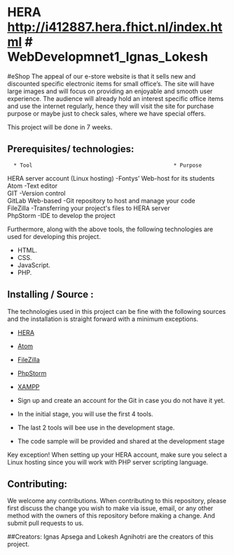 ﻿# HERA http://i412887.hera.fhict.nl/index.html # WebDevelopmnet1_Ignas_Lokesh

#eShop
The appeal of our e-store website is that it sells new and discounted specific electronic items for small office’s. The site will have large images and will focus on providing an enjoyable and smooth user experience. The audience will already hold an interest specific office items and use the internet regularly, hence they will visit the site for purchase purpose or maybe just to check sales, where we have special offers.

This project will be done in 7 weeks.

## Prerequisites/ technologies:
      * Tool                                             * Purpose                                       

HERA server account (Linux hosting)          -Fontys’ Web-host for its students                     
Atom                                         -Text editor                                     
GIT                                          -Version control                                      
GitLab Web-based                             -Git repository to host and manage your code             
FileZilla                                    -Transferring your project's files to HERA server        
PhpStorm                                     -IDE to develop the project     

Furthermore, along with the above tools, the following technologies are used for developing this project.

* HTML.
* CSS.
* JavaScript.
* PHP.                    


## Installing / Source :
   
The technologies used in this project can be fine with the following sources and the installation is straight forward with a minimum exceptions.
* [HERA](https://apps.fhict.nl/selfservice/)
* [Atom](https://atom.io/)
* [FileZilla](https://filezilla-project.org/download.php?type=client )
* [PhpStorm](https://www.jetbrains.com/student/) 
* [XAMPP](https://www.apachefriends.org/download.html)


* Sign up and create an account for the Git in case you do not have it yet.
* In the initial stage, you will use the first 4 tools.
* The last 2 tools will bee use in the development stage.
* The code sample will be provided and shared at the development stage

Key exception!
When setting up your HERA account, make sure you select a Linux hosting since you will work with PHP server scripting language. 


## Contributing:

We welcome any contributions. When contributing to this repository, please first discuss the change you wish to make via issue, email,
or any other method with the owners of this repository before making a change. And submit pull requests to us.





##Creators:
Ignas Apsega and Lokesh Agnihotri are the creators of this project.

